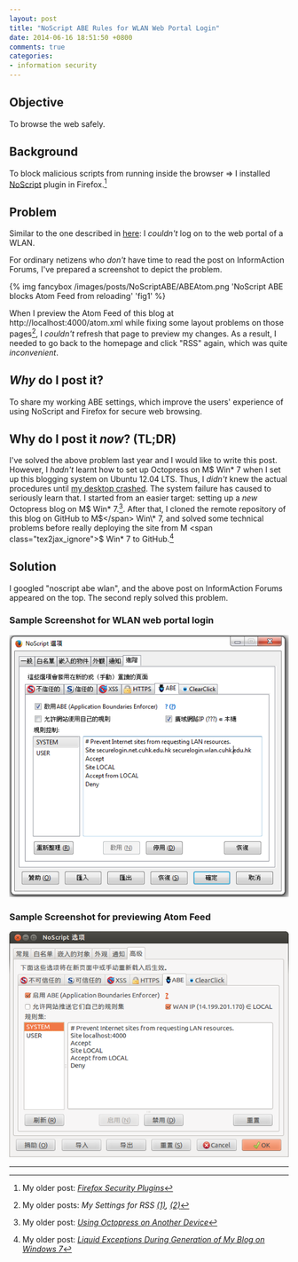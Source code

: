 ```yaml
---
layout: post
title: "NoScript ABE Rules for WLAN Web Portal Login"
date: 2014-06-16 18:51:50 +0800
comments: true
categories: 
- information security
---
```


Objective
---

To browse the web safely.

Background
---

To block malicious scripts from running inside the browser ⇒ I installed
[NoScript] plugin in Firefox.[^1]

Problem
---

Similar to the one described in [here][IAForum]:  I *couldn't* log on
to the web portal of a WLAN.

For ordinary netizens who *don't* have time to read the post on
InformAction Forums, I've prepared a screenshot to depict the problem.

{% img fancybox /images/posts/NoScriptABE/ABEAtom.png 'NoScript ABE blocks Atom Feed from reloading' 'fig1' %}

<!-- more -->

When I preview the Atom Feed of this blog at
http://localhost:4000/atom.xml while fixing some layout problems on
those pages[^2], I *couldn't* refresh that page to preview my changes.
As a result, I needed to go back to the homepage and click "RSS"
again, which was quite *inconvenient*.

*Why* do I post it?
---

To share my working ABE settings, which improve the users' experience
of using NoScript and Firefox for secure web browsing.

Why do I post it *now*?  (TL;DR)
---

I've solved the above problem last year and I would like to write this
post.  However, I *hadn't* learnt how to set up Octopress on M$
Win\* 7 when I set up this blogging system on Ubuntu 12.04 LTS.  Thus,
I *didn't* knew the actual procedures until [my desktop crashed].  The
system failure has caused to seriously learn that.  I started from an
easier target: setting up a *new* Octopress blog on M\$ Win\* 7.[^3].
After that, I cloned the remote repository of this blog on GitHub to
M<span class="tex2jax_ignore">$</span> Win\* 7, and solved some
technical problems before really deploying the site from M <span
class="tex2jax_ignore">$</span> Win\* 7 to GitHub.[^4]

Solution
---

I googled "noscript abe wlan", and the above post on InformAction
Forums appeared on the top.  The second reply solved this problem.

### Sample Screenshot for WLAN web portal login

![NoScript ABE settings for web portal login page][img:ABEWebPortalSettings]

### Sample Screenshot for previewing Atom Feed

![NoScript ABE settings for previewing Octopress's Atom Feed][img:ABEAtomSettings]

---

[^1]: My older post: [*Firefox Security Plugins*][PrevPost1]
[^2]:
    My older posts: *My Settings for RSS [(1)][PrevPost2a],
    [(2)][PrevPost2b]*

[^3]: My older post: [*Using Octopress on Another Device*][PrevPost3]
[^4]:
    My older post: [*Liquid Exceptions During Generation of My Blog on Windows 7*][PrevPost4]

[NoScript]: http://noscript.net/ "Scripts and Flash blocker for a safer Firefox experience"
[PrevPost1]: /blog/2014/06/05/firefox-security-plugins/
[IAForum]: https://forums.informaction.com/viewtopic.php?f=23&t=8992 "ABE rule to allow display of WLAN provider login page"
[PrevPost2a]: /blog/2014/06/10/my-settings-for-rss-1/
[PrevPost2b]: /blog/2014/06/11/my-settings-for-rss-2/
[my desktop crashed]: /blog/2014/05/27/my-desktop-crashed/
[PrevPost3]: /blog/2014/05/26/using-octopress-on-another-device/
[PrevPost4]: /blog/2014/05/30/liquid-exceptions-during-generation-of-my-blog-on-windows-7/
[img:ABEWebPortalSettings]: /images/posts/NoScriptABE/ABEWebPortalSettings.png
[img:ABEAtomSettings]: /images/posts/NoScriptABE/ABEAtomSettings.png
